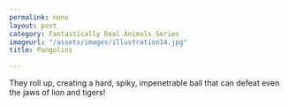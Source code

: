```yaml
---
permalink: none
layout: post
category: Fantastically Real Animals Series
imageurl: "/assets/images/illustration14.jpg"
title: Pangolins

---
```


They roll up, creating a hard, spiky, impenetrable ball that can defeat even the jaws of lion and tigers!
